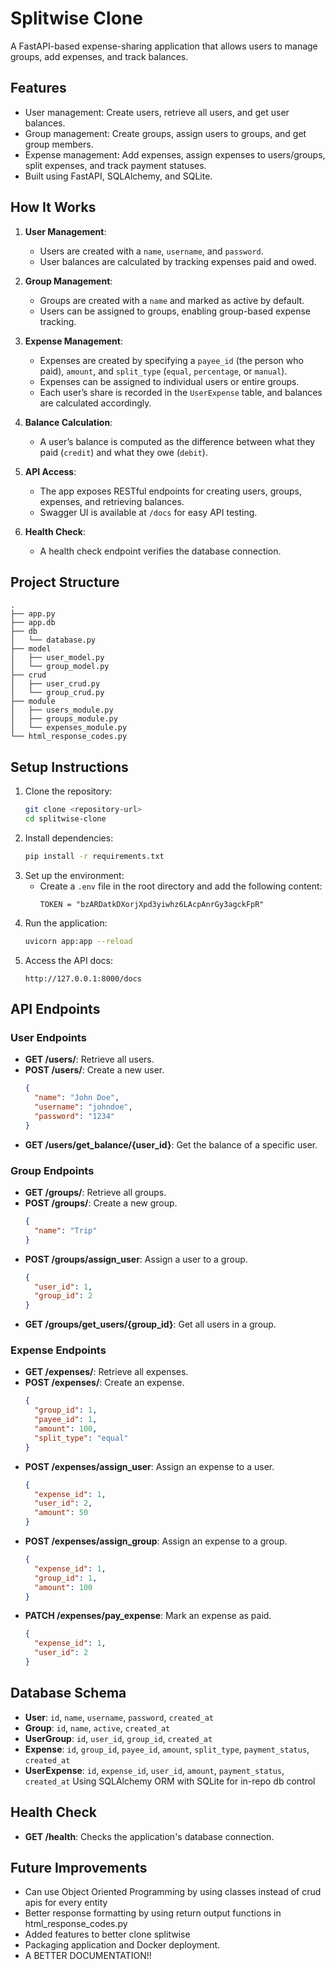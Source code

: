 # Splitwise Clone

A FastAPI-based expense-sharing application that allows users to manage groups, add expenses, and track balances.

## Features

- User management: Create users, retrieve all users, and get user balances.
- Group management: Create groups, assign users to groups, and get group members.
- Expense management: Add expenses, assign expenses to users/groups, split expenses, and track payment statuses.
- Built using FastAPI, SQLAlchemy, and SQLite.

## How It Works

1. **User Management**:

   - Users are created with a `name`, `username`, and `password`.
   - User balances are calculated by tracking expenses paid and owed.

2. **Group Management**:

   - Groups are created with a `name` and marked as active by default.
   - Users can be assigned to groups, enabling group-based expense tracking.

3. **Expense Management**:

   - Expenses are created by specifying a `payee_id` (the person who paid), `amount`, and `split_type` (`equal`, `percentage`, or `manual`).
   - Expenses can be assigned to individual users or entire groups.
   - Each user’s share is recorded in the `UserExpense` table, and balances are calculated accordingly.

4. **Balance Calculation**:

   - A user’s balance is computed as the difference between what they paid (`credit`) and what they owe (`debit`).

5. **API Access**:

   - The app exposes RESTful endpoints for creating users, groups, expenses, and retrieving balances.
   - Swagger UI is available at `/docs` for easy API testing.

6. **Health Check**:

   - A health check endpoint verifies the database connection.

## Project Structure

```plaintext
.
├── app.py
├── app.db
├── db
│   └── database.py
├── model
│   ├── user_model.py
│   └── group_model.py
├── crud
│   ├── user_crud.py
│   └── group_crud.py
├── module
│   ├── users_module.py
│   ├── groups_module.py
│   └── expenses_module.py
└── html_response_codes.py
```

## Setup Instructions

1. Clone the repository:
   ```bash
   git clone <repository-url>
   cd splitwise-clone
   ```
2. Install dependencies:
   ```bash
   pip install -r requirements.txt
   ```
3. Set up the environment:
   - Create a `.env` file in the root directory and add the following content:
     ```plaintext
     TOKEN = "bzARDatkDXorjXpd3yiwhz6LAcpAnrGy3agckFpR"
     ```
4. Run the application:
   ```bash
   uvicorn app:app --reload
   ```
5. Access the API docs:
   ```
   http://127.0.0.1:8000/docs
   ```

## API Endpoints

### User Endpoints

- **GET /users/**: Retrieve all users.
- **POST /users/**: Create a new user.
  ```json
  {
    "name": "John Doe",
    "username": "johndoe",
    "password": "1234"
  }
  ```
- **GET /users/get_balance/{user_id}**: Get the balance of a specific user.

### Group Endpoints

- **GET /groups/**: Retrieve all groups.
- **POST /groups/**: Create a new group.
  ```json
  {
    "name": "Trip"
  }
  ```
- **POST /groups/assign_user**: Assign a user to a group.
  ```json
  {
    "user_id": 1,
    "group_id": 2
  }
  ```
- **GET /groups/get_users/{group_id}**: Get all users in a group.

### Expense Endpoints

- **GET /expenses/**: Retrieve all expenses.
- **POST /expenses/**: Create an expense.
  ```json
  {
    "group_id": 1,
    "payee_id": 1,
    "amount": 100,
    "split_type": "equal"
  }
  ```
- **POST /expenses/assign_user**: Assign an expense to a user.
  ```json
  {
    "expense_id": 1,
    "user_id": 2,
    "amount": 50
  }
  ```
- **POST /expenses/assign_group**: Assign an expense to a group.
  ```json
  {
    "expense_id": 1,
    "group_id": 1,
    "amount": 100
  }
  ```
- **PATCH /expenses/pay_expense**: Mark an expense as paid.
  ```json
  {
    "expense_id": 1,
    "user_id": 2
  }
  ```

## Database Schema

- **User**: `id`, `name`, `username`, `password`, `created_at`
- **Group**: `id`, `name`, `active`, `created_at`
- **UserGroup**: `id`, `user_id`, `group_id`, `created_at`
- **Expense**: `id`, `group_id`, `payee_id`, `amount`, `split_type`, `payment_status`, `created_at`
- **UserExpense**: `id`, `expense_id`, `user_id`, `amount`, `payment_status`, `created_at`
Using SQLAlchemy ORM with SQLite for in-repo db control

## Health Check

- **GET /health**: Checks the application's database connection.

## Future Improvements
- Can use Object Oriented Programming by using classes instead of crud apis for every entity
- Better response formatting by using return output functions in html_response_codes.py
- Added features to better clone splitwise
- Packaging application and Docker deployment.
- A BETTER DOCUMENTATION!!